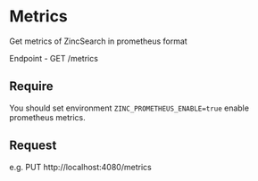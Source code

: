 # Metrics

Get metrics of ZincSearch in prometheus format

Endpoint - GET /metrics

## Require

You should set environment `ZINC_PROMETHEUS_ENABLE=true` enable prometheus metrics.

## Request

e.g. 
PUT http://localhost:4080/metrics


